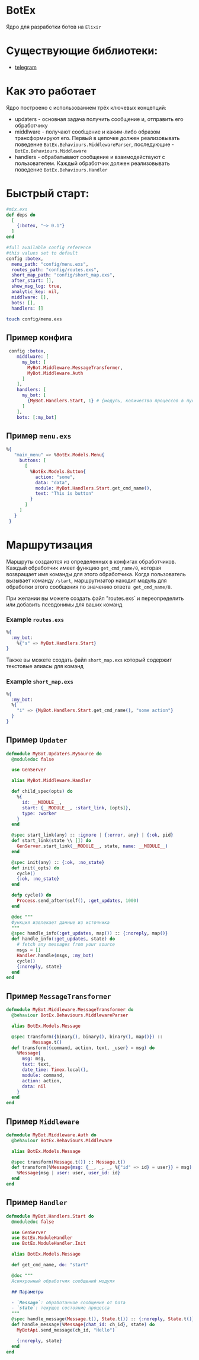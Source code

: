 # BotEx

Ядро для разработки ботов на `Elixir`

# Существующие библиотеки:
  - [telegram](https://github.com/bot-ex/botex-telegram) 

# Как это работает
Ядро построено с использованием трёх ключевых концепций:
- updaters - основная задача получить сообщение и, отправить его обработчику
- middlware - получают сообщение и каким-либо образом трансформируют его. Первый в цепочке должен реализовывать поведение `BotEx.Behaviours.MiddlewareParser`, последующие - `BotEx.Behaviours.Middleware`
- handlers - обрабатывают сообщение и взаимодействуют с пользователем. Каждый обработчик должен реализовывать поведение `BotEx.Behaviours.Handler`

# Быстрый старт:
  
  ```elixir
  #mix.exs
  def deps do
    [
      {:botex, "~> 0.1"}
    ]
  end

 #full available config reference
 #this values set to default
 config :botex,
    menu_path: "config/menu.exs",
    routes_path: "config/routes.exs",
    short_map_path: "config/short_map.exs",
    after_start: [],
    show_msg_log: true,
    analytic_key: nil,
    middlware: [],
    bots: [],
    handlers: []
  ```

```bash
touch config/menu.exs
```

## Пример конфига

```elixir
 config :botex,
    middlware: [
      my_bot: [
        MyBot.Middleware.MessageTransformer,
        MyBot.Middleware.Auth
      ]
    ],
    handlers: [
      my_bot: [
        {MyBot.Handlers.Start, 1} # {модуль, количество процессов в пуле}
      ]
    ],
    bots: [:my_bot]
  ```

## Пример `menu.exs`
```elixir
%{
   "main_menu" => %BotEx.Models.Menu{
     buttons: [
       [
         %BotEx.Models.Button{
           action: "some",
           data: "data",
           module: MyBot.Handlers.Start.get_cmd_name(),
           text: "This is button"
         }
       ]
     ]
   }
 }
```
# Маршрутизация
Маршруты создаются из определенных в конфигах обработчиков. Каждый обработчик имеет функцию `get_cmd_name/0`, которая возвращает имя команды для этого обработчика. Когда пользователь вызывает команду `/start`, маршрутизатор находит модуль для обработки этого сообщения по значению ответа` get_cmd_name/0`.

При желании вы можете создать файл "routes.exs` и переопределить или добавить псевдонимы для ваших команд

### Example `routes.exs`
```elixir
%{
  :my_bot:
    %{"s" => MyBot.Handlers.Start}
}
```
Также вы можете создать файл `short_map.exs` который содержит текстовые алиасы для команд

### Example `short_map.exs`
```elixir
%{
  :my_bot:
  %{
    "i" => {MyBot.Handlers.Start.get_cmd_name(), "some action"}
  }
}
```

## Пример `Updater`

```elixir
defmodule MyBot.Updaters.MySource do
  @moduledoc false

  use GenServer

  alias MyBot.Middleware.Handler

  def child_spec(opts) do
    %{
      id: __MODULE__,
      start: {__MODULE__, :start_link, [opts]},
      type: :worker
    }
  end

  @spec start_link(any) :: :ignore | {:error, any} | {:ok, pid}
  def start_link(state \\ []) do
    GenServer.start_link(__MODULE__, state, name: __MODULE__)
  end

  @spec init(any) :: {:ok, :no_state}
  def init(_opts) do
    cycle()
    {:ok, :no_state}
  end

  defp cycle() do
    Process.send_after(self(), :get_updates, 1000)
  end

  @doc """
  Функция извлекает данные из источника
  """
  @spec handle_info(:get_updates, map()) :: {:noreply, map()}
  def handle_info(:get_updates, state) do
    # fetch any messages from your source
    msgs = []
    Handler.handle(msgs, :my_bot)
    cycle()
    {:noreply, state}
  end
end
```

## Пример `MessageTransformer`

```elixir
defmodule MyBot.Middleware.MessageTransformer do
  @behaviour BotEx.Behaviours.MiddlewareParser

  alias BotEx.Models.Message

  @spec transform({binary(), binary(), binary(), map()}) ::
          Message.t()
  def transform({command, action, text, _user} = msg) do
    %Message{
      msg: msg,
      text: text,
      date_time: Timex.local(),
      module: command,
      action: action,
      data: nil
    }
  end
end
```
## Пример `Middleware`

```elixir
defmodule MyBot.Middleware.Auth do
  @behaviour BotEx.Behaviours.Middleware

  alias BotEx.Models.Message

  @spec transform(Message.t()) :: Message.t()
  def transform(%Message{msg: {__, _, _, %{"id" => id} = user}} = msg) do
    %Message{msg | user: user, user_id: id}
  end
end
```

## Пример `Handler`
```elixir
defmodule MyBot.Handlers.Start do
  @moduledoc false

  use GenServer
  use BotEx.ModuleHandler
  use BotEx.ModuleHandler.Init

  alias BotEx.Models.Message

  def get_cmd_name, do: "start"

  @doc """
  Асинхронный обработчик сообщений модуля

  ## Параметры

  - `Message`: обработанное сообщение от бота
  - `state`: текущее состояние процесса
  """
  @spec handle_message(Message.t(), State.t()) :: {:noreply, State.t()}
  def handle_message(%Message{chat_id: ch_id}, state) do
    MyBotApi.send_message(ch_id, "Hello")

    {:noreply, state}
  end
end

```
